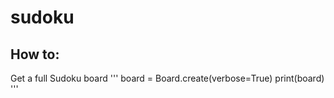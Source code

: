 # sudoku

## How to:
Get a full Sudoku board
'''
board = Board.create(verbose=True)
print(board)
'''